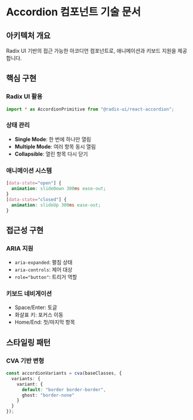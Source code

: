 # Accordion 컴포넌트 기술 문서

## 아키텍처 개요

Radix UI 기반의 접근 가능한 아코디언 컴포넌트로, 애니메이션과 키보드 지원을 제공합니다.

## 핵심 구현

### Radix UI 활용
```typescript
import * as AccordionPrimitive from "@radix-ui/react-accordion";
```

### 상태 관리
- **Single Mode**: 한 번에 하나만 열림
- **Multiple Mode**: 여러 항목 동시 열림
- **Collapsible**: 열린 항목 다시 닫기

### 애니메이션 시스템
```css
[data-state="open"] {
  animation: slideDown 300ms ease-out;
}
[data-state="closed"] {
  animation: slideUp 300ms ease-out;
}
```

## 접근성 구현

### ARIA 지원
- `aria-expanded`: 펼침 상태
- `aria-controls`: 제어 대상
- `role="button"`: 트리거 역할

### 키보드 네비게이션
- Space/Enter: 토글
- 화살표 키: 포커스 이동
- Home/End: 첫/마지막 항목

## 스타일링 패턴

### CVA 기반 변형
```typescript
const accordionVariants = cva(baseClasses, {
  variants: {
    variant: {
      default: "border border-border",
      ghost: "border-none"
    }
  }
});
``` 